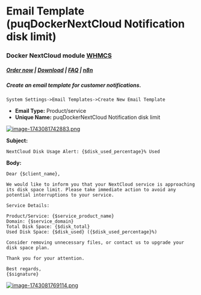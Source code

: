 # Email Template (puqDockerNextCloud Notification disk limit)

### Docker NextCloud module **[WHMCS](https://puqcloud.com/link.php?id=77)** 

##### [Order now](https://puqcloud.com/whmcs-module-docker-nextcloud.php) | [Download](https://download.puqcloud.com/WHMCS/servers/PUQ_WHMCS-Docker-NextCloud/) | [FAQ](https://faq.puqcloud.com/) | [n8n](https://puqcloud.com/link.php?id=117)

##### Create an email template for customer notifications.

```
System Settings->Email Templates->Create New Email Template
```

- **Email Type:** Product/service
- **Unique Name:** puqDockerNextCloud Notification disk limit

[![image-1743081742883.png](https://doc.puq.info/uploads/images/gallery/2025-03/scaled-1680-/image-1743081742883.png)](https://doc.puq.info/uploads/images/gallery/2025-03/image-1743081742883.png)

**Subject:**

```
NextCloud Disk Usage Alert: {$disk_used_percentage}% Used
```

**Body:**

```
Dear {$client_name},

We would like to inform you that your NextCloud service is approaching its disk space limit. Please take immediate action to avoid any potential interruptions to your service.

Service Details:

Product/Service: {$service_product_name}
Domain: {$service_domain}
Total Disk Space: {$disk_total}
Used Disk Space: {$disk_used} ({$disk_used_percentage}%)

Consider removing unnecessary files, or contact us to upgrade your disk space plan.

Thank you for your attention.

Best regards,
{$signature}
```

[![image-1743081769114.png](https://doc.puq.info/uploads/images/gallery/2025-03/scaled-1680-/image-1743081769114.png)](https://doc.puq.info/uploads/images/gallery/2025-03/image-1743081769114.png)